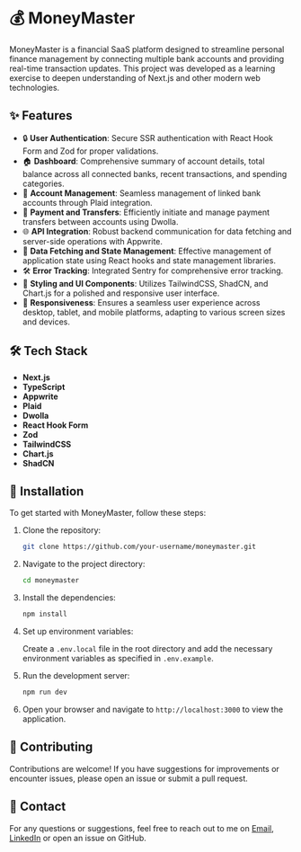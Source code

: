 # 💰 MoneyMaster

MoneyMaster is a financial SaaS platform designed to streamline personal finance management by connecting multiple bank accounts and providing real-time transaction updates. This project was developed as a learning exercise to deepen understanding of Next.js and other modern web technologies.

## ✨ Features

- 🔒 **User Authentication**: Secure SSR authentication with React Hook Form and Zod for proper validations.
- 🏠 **Dashboard**: Comprehensive summary of account details, total balance across all connected banks, recent transactions, and spending categories.
- 🏦 **Account Management**: Seamless management of linked bank accounts through Plaid integration.
- 💸 **Payment and Transfers**: Efficiently initiate and manage payment transfers between accounts using Dwolla.
- 🌐 **API Integration**: Robust backend communication for data fetching and server-side operations with Appwrite.
- 🔄 **Data Fetching and State Management**: Effective management of application state using React hooks and state management libraries.
- 🛠 **Error Tracking**: Integrated Sentry for comprehensive error tracking.
- 🎨 **Styling and UI Components**: Utilizes TailwindCSS, ShadCN, and Chart.js for a polished and responsive user interface.
- 📱 **Responsiveness**: Ensures a seamless user experience across desktop, tablet, and mobile platforms, adapting to various screen sizes and devices.

## 🛠 Tech Stack

- **Next.js**
- **TypeScript**
- **Appwrite**
- **Plaid**
- **Dwolla**
- **React Hook Form**
- **Zod**
- **TailwindCSS**
- **Chart.js**
- **ShadCN**

## 🚀 Installation

To get started with MoneyMaster, follow these steps:

1. Clone the repository:

    ```sh
    git clone https://github.com/your-username/moneymaster.git
    ```

2. Navigate to the project directory:

    ```sh
    cd moneymaster
    ```

3. Install the dependencies:

    ```sh
    npm install
    ```

4. Set up environment variables:

    Create a `.env.local` file in the root directory and add the necessary environment variables as specified in `.env.example`.

5. Run the development server:

    ```sh
    npm run dev
    ```

6. Open your browser and navigate to `http://localhost:3000` to view the application.

## 🤝 Contributing

Contributions are welcome! If you have suggestions for improvements or encounter issues, please open an issue or submit a pull request.

## 📧 Contact

For any questions or suggestions, feel free to reach out to me on [Email](lasindumvp2001@gmail.com), [LinkedIn](https://www.linkedin.com/in/lasindu-maduranga-2a0062287) or open an issue on GitHub.
